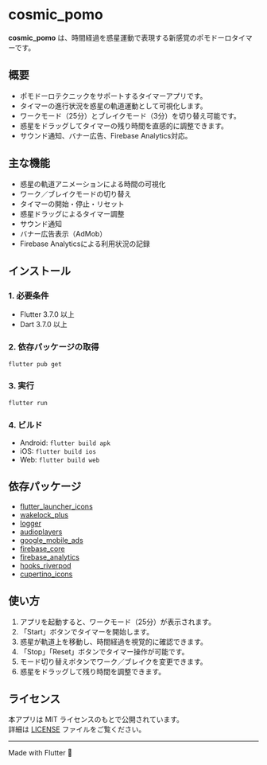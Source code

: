# cosmic_pomo

**cosmic_pomo** は、時間経過を惑星運動で表現する新感覚のポモドーロタイマーです。

## 概要

- ポモドーロテクニックをサポートするタイマーアプリです。
- タイマーの進行状況を惑星の軌道運動として可視化します。
- ワークモード（25分）とブレイクモード（3分）を切り替え可能です。
- 惑星をドラッグしてタイマーの残り時間を直感的に調整できます。
- サウンド通知、バナー広告、Firebase Analytics対応。

## 主な機能

- 惑星の軌道アニメーションによる時間の可視化
- ワーク／ブレイクモードの切り替え
- タイマーの開始・停止・リセット
- 惑星ドラッグによるタイマー調整
- サウンド通知
- バナー広告表示（AdMob）
- Firebase Analyticsによる利用状況の記録

## インストール

### 1. 必要条件

- Flutter 3.7.0 以上
- Dart 3.7.0 以上

### 2. 依存パッケージの取得

```sh
flutter pub get
```

### 3. 実行

```sh
flutter run
```

### 4. ビルド

- Android: `flutter build apk`
- iOS: `flutter build ios`
- Web: `flutter build web`

## 依存パッケージ

- [flutter_launcher_icons](https://pub.dev/packages/flutter_launcher_icons)
- [wakelock_plus](https://pub.dev/packages/wakelock_plus)
- [logger](https://pub.dev/packages/logger)
- [audioplayers](https://pub.dev/packages/audioplayers)
- [google_mobile_ads](https://pub.dev/packages/google_mobile_ads)
- [firebase_core](https://pub.dev/packages/firebase_core)
- [firebase_analytics](https://pub.dev/packages/firebase_analytics)
- [hooks_riverpod](https://pub.dev/packages/hooks_riverpod)
- [cupertino_icons](https://pub.dev/packages/cupertino_icons)

## 使い方

1. アプリを起動すると、ワークモード（25分）が表示されます。
2. 「Start」ボタンでタイマーを開始します。
3. 惑星が軌道上を移動し、時間経過を視覚的に確認できます。
4. 「Stop」「Reset」ボタンでタイマー操作が可能です。
5. モード切り替えボタンでワーク／ブレイクを変更できます。
6. 惑星をドラッグして残り時間を調整できます。

## ライセンス

本アプリは MIT ライセンスのもとで公開されています。  
詳細は [LICENSE](LICENSE) ファイルをご覧ください。

---

Made with Flutter 🚀
